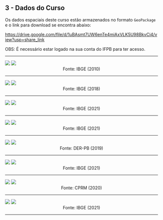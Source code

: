 ## 3 - Dados do Curso

Os dados espaciais deste curso estão armazenados no formato `GeoPackage` e o link para download se encontra abaixo:

https://drive.google.com/file/d/1uBAsmt7UW6enTe4miAxVLK5U98BkvCi4/view?usp=share_link

OBS: É necessário estar logado na sua conta do IFPB para ter acesso.

<hr/>

<img src="../img/densidade_pb.jpg">
<img src="../img/densidade_pb_img.jpg">
<div align="center">Fonte: IBGE (2010)</div>
<hr/>

<img src="../img/drenagem.jpg">
<img src="../img/drenagem_img.jpg">
<div align="center">Fonte: IBGE (2018)</div>
<hr/>

<img src="../img/estados_ne.jpg">
<img src="../img/estados_ne_img.jpg">
<div align="center">Fonte: IBGE (2021)</div>
<hr/>

<img src="../img/limite_pb.jpg">
<img src="../img/limite_pb_img.jpg">
<div align="center">Fonte: IBGE (2021)</div>
<hr/>

<img src="../img/malha_viaria.jpg">
<img src="../img/malha_viaria_img.jpg">
<div align="center">Fonte: DER-PB (2019)</div>
<hr/>

<img src="../img/municipios.jpg">
<img src="../img/municipios_img.jpg">
<div align="center">Fonte: IBGE (2021)</div>
<hr/>

<img src="../img/pocos.jpg">
<img src="../img/pocos_img.jpg">
<div align="center">Fonte: CPRM (2020)</div>
<hr/>

<img src="../img/sedes.jpg">
<img src="../img/sedes_img.jpg">
<div align="center">Fonte: IBGE (2021)</div>
<hr/>